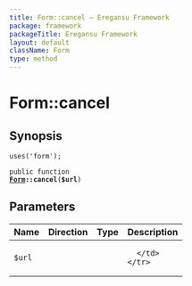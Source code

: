 ```yaml
---
title: Form::cancel — Eregansu Framework
package: framework
packageTitle: Eregansu Framework
layout: default
className: Form
type: method
---
```


# Form::cancel

## Synopsis

<code>uses('form');</code>

<code>public function <b><a href="Form">Form</a>::cancel</b>(<b>$url</b>)</code>

## Parameters

<table>
  <thead>
    <tr>
      <th>Name</th>
      <th>Direction</th>
      <th>Type</th>
      <th>Description</th>
    </tr>
  </thead>
  <tbody>
    <tr>
      <td><code>$url</code>
      <td><i></i></td>
      <td></td>
      <td>

      </td>
    </tr>
  </tbody>
</table>

